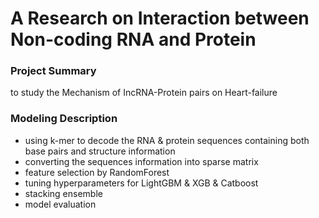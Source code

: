 # A Research on Interaction between Non-coding RNA and Protein



### Project Summary

to study the Mechanism of IncRNA-Protein pairs on Heart-failure

### Modeling Description

- using k-mer to decode the RNA & protein sequences containing both base pairs and structure information
- converting the sequences information into sparse matrix
- feature selection by RandomForest
- tuning hyperparameters for LightGBM & XGB & Catboost
- stacking ensemble
- model evaluation



